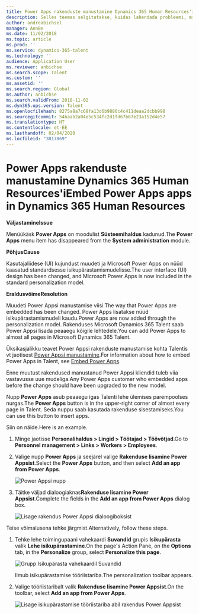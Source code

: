 ```yaml
---
title: Power Apps rakenduste manustamine Dynamics 365 Human Resources'i
description: Selles teemas selgitatakse, kuidas lahendada probleemi, mille käigus Microsoft Power Appsi menüükäsk on süsteemihalduse moodulist kadunud.
author: andreabichsel
manager: AnnBe
ms.date: 11/02/2018
ms.topic: article
ms.prod: ''
ms.service: dynamics-365-talent
ms.technology: ''
audience: Application User
ms.reviewer: anbichse
ms.search.scope: Talent
ms.custom: ''
ms.assetid: ''
ms.search.region: Global
ms.author: anbichse
ms.search.validFrom: 2018-11-02
ms.dyn365.ops.version: Talent
ms.openlocfilehash: 8275a8a7c68fa13d6b9880c4c411deaa2dcbb998
ms.sourcegitcommit: 54baab2a04e5c534fc2d1fd67b67e23a152d4e57
ms.translationtype: HT
ms.contentlocale: et-EE
ms.lasthandoff: 02/04/2020
ms.locfileid: "3017869"
---
```

# <a name="embed-power-apps-apps-in-dynamics-365-human-resources"></a><span data-ttu-id="49320-103">Power Apps rakenduste manustamine Dynamics 365 Human Resources'i</span><span class="sxs-lookup"><span data-stu-id="49320-103">Embed Power Apps apps in Dynamics 365 Human Resources</span></span>

<span data-ttu-id="49320-104">**Väljastamine**</span><span class="sxs-lookup"><span data-stu-id="49320-104">**Issue**</span></span>

<span data-ttu-id="49320-105">Menüükäsk **Power Apps** on moodulist **Süsteemihaldus** kadunud.</span><span class="sxs-lookup"><span data-stu-id="49320-105">The **Power Apps** menu item has disappeared from the **System administration** module.</span></span>

<span data-ttu-id="49320-106">**Põhjus**</span><span class="sxs-lookup"><span data-stu-id="49320-106">**Cause**</span></span>

<span data-ttu-id="49320-107">Kasutajaliidese (UI) kujundust muudeti ja Microsoft Power Apps on nüüd kaasatud standardsesse isikupärastamismudelisse.</span><span class="sxs-lookup"><span data-stu-id="49320-107">The user interface (UI) design has been changed, and Microsoft Power Apps is now included in the standard personalization model.</span></span>

<span data-ttu-id="49320-108">**Eraldusvõime**</span><span class="sxs-lookup"><span data-stu-id="49320-108">**Resolution**</span></span>

<span data-ttu-id="49320-109">Muudeti Power Appsi manustamise viisi.</span><span class="sxs-lookup"><span data-stu-id="49320-109">The way that Power Apps are embedded has been changed.</span></span> <span data-ttu-id="49320-110">Power Apps lisatakse nüüd isikupärastamismudeli kaudu.</span><span class="sxs-lookup"><span data-stu-id="49320-110">Power Apps are now added through the personalization model.</span></span> <span data-ttu-id="49320-111">Rakenduses Microsoft Dynamics 365 Talent saab Power Appsi lisada peaaegu kõigile lehtedele.</span><span class="sxs-lookup"><span data-stu-id="49320-111">You can add Power Apps to almost all pages in Microsoft Dynamics 365 Talent.</span></span>

<span data-ttu-id="49320-112">Üksikasjalikku teavet Power Appsi rakenduste manustamise kohta Talentis vt jaotisest [Power Appsi manustamine](https://docs.microsoft.com/dynamics365/unified-operations/fin-and-ops/get-started/embed-power-apps).</span><span class="sxs-lookup"><span data-stu-id="49320-112">For information about how to embed Power Apps in Talent, see [Embed Power Apps](https://docs.microsoft.com/dynamics365/unified-operations/fin-and-ops/get-started/embed-power-apps).</span></span>

<span data-ttu-id="49320-113">Enne muutust rakendused manustanud Power Appsi kliendid tuleb viia vastavusse uue mudeliga.</span><span class="sxs-lookup"><span data-stu-id="49320-113">Any Power Apps customer who embedded apps before the change should have been upgraded to the new model.</span></span>

<span data-ttu-id="49320-114">Nupp **Power Apps** asub peaaegu igas Talenti lehe ülemises parempoolses nurgas.</span><span class="sxs-lookup"><span data-stu-id="49320-114">The **Power Apps** button is in the upper-right corner of almost every page in Talent.</span></span> <span data-ttu-id="49320-115">Seda nuppu saab kasutada rakenduse sisestamiseks.</span><span class="sxs-lookup"><span data-stu-id="49320-115">You can use this button to insert apps.</span></span>

<span data-ttu-id="49320-116">Siin on näide.</span><span class="sxs-lookup"><span data-stu-id="49320-116">Here is an example.</span></span>

1. <span data-ttu-id="49320-117">Minge jaotisse **Personalihaldus \> Lingid \> Töötajad \> Töövõtjad**.</span><span class="sxs-lookup"><span data-stu-id="49320-117">Go to **Personnel management \> Links \> Workers \> Employees**.</span></span>
2. <span data-ttu-id="49320-118">Valige nupp **Power Apps** ja seejärel valige **Rakenduse lisamine Power Appsist**.</span><span class="sxs-lookup"><span data-stu-id="49320-118">Select the **Power Apps** button, and then select **Add an app from Power Apps**.</span></span>

    ![Power Appsi nupp](media/png.png)

3. <span data-ttu-id="49320-120">Täitke väljad dialoogiaknas**Rakenduse lisamine Power Appsist**.</span><span class="sxs-lookup"><span data-stu-id="49320-120">Complete the fields in the **Add an app from Power Apps** dialog box.</span></span>

    ![Lisage rakendus Power Appsi dialoogiboksist](media/insert-powerapp.png)

<span data-ttu-id="49320-122">Teise võimalusena tehke järgmist.</span><span class="sxs-lookup"><span data-stu-id="49320-122">Alternatively, follow these steps.</span></span>

1. <span data-ttu-id="49320-123">Tehke lehe toimingupaani vahekaardi **Suvandid** grupis **Isikupärasta** valik **Lehe isikupärastamine**.</span><span class="sxs-lookup"><span data-stu-id="49320-123">On the page's Action Pane, on the **Options** tab, in the **Personalize** group, select **Personalize this page**.</span></span>

    ![Grupp Isikupärasta vahekaardil Suvandid](media/options.png)

    <span data-ttu-id="49320-125">Ilmub isikupärastamise tööriistariba.</span><span class="sxs-lookup"><span data-stu-id="49320-125">The personalization toolbar appears.</span></span>

2. <span data-ttu-id="49320-126">Valige tööriistaribalt valik **Rakenduse lisamine Power Appsist**.</span><span class="sxs-lookup"><span data-stu-id="49320-126">On the toolbar, select **Add an app from Power Apps**.</span></span>

    ![Lisage isikupärastamise tööriistariba abil rakendus Power Appsist](media/powerapp-bar.png)
